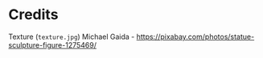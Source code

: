 # Credits

Texture (`texture.jpg`) Michael Gaida - https://pixabay.com/photos/statue-sculpture-figure-1275469/
